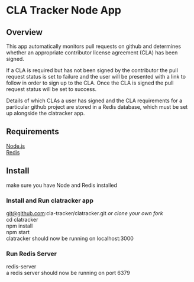 # CLA Tracker Node App

## Overview
This app automatically monitors pull requests on github and determines whether an appropriate contributor license agreement (CLA) has been signed. 

If a CLA is required but has not been signed by the contributor the pull request status is set to failure and the user will be presented with a link to follow in order to sign up to the CLA. Once the CLA is signed the pull request status will be set to success. 

Details of which CLAs a user has signed and the CLA requirements for a particular github project are stored in a Redis database, which must be set up alongside the clatracker app.

## Requirements
[Node.js](https://nodejs.org/en/)\
[Redis](https://redis.io/download)

## Install
make sure you have Node and Redis installed

### Install and Run clatracker app
git@github.com:cla-tracker/clatracker.git *or clone your own fork*\
cd clatracker\
npm install\
npm start\
clatracker should now be running on localhost:3000

### Run Redis Server
redis-server\
a redis server should now be running on port 6379








